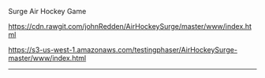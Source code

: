 Surge Air Hockey Game

https://cdn.rawgit.com/johnRedden/AirHockeySurge/master/www/index.html

https://s3-us-west-1.amazonaws.com/testingphaser/AirHockeySurge-master/www/index.html



---
